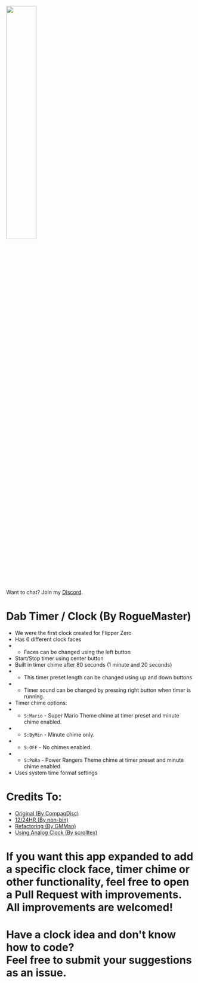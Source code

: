 <a href='https://www.patreon.com/RogueMaster/membership'><img src="https://rogue-master.net/img/rmlogo.png" width="40%"></a><br>
Want to chat? Join my <a href='https://discord.gg/gF2bBUzAFe' target="_blank">Discord</a>.

# Dab Timer / Clock (By RogueMaster)
- We were the first clock created for Flipper Zero
- Has 6 different clock faces
- - Faces can be changed using the left button
- Start/Stop timer using center button
- Built in timer chime after 80 seconds (1 minute and 20 seconds)
- - This timer preset length can be changed using up and down buttons
- - Timer sound can be changed by pressing right button when timer is running.
- Timer chime options:
- - `S:Mario` - Super Mario Theme chime at timer preset and minute chime enabled.
- - `S:ByMin` - Minute chime only.
- - `S:OFF` - No chimes enabled.
- - `S:PoRa` - Power Rangers Theme chime at timer preset and minute chime enabled.
- Uses system time format settings

# Credits To:
- [Original (By CompaqDisc)](https://gist.github.com/CompaqDisc/4e329c501bd03c1e801849b81f48ea61)
- [12/24HR (By non-bin)](https://github.com/RogueMaster/flipperzero-firmware-wPlugins/pull/254)
- [Refactoring (By GMMan)](https://github.com/RogueMaster/flipperzero-firmware-wPlugins/pull/256)
- [Using Analog Clock (By scrolltex)](https://github.com/scrolltex/flipper_analog_clock)


# If you want this app expanded to add a specific clock face, timer chime or other functionality, feel free to open a Pull Request with improvements. <br>All improvements are welcomed!

# Have a clock idea and don't know how to code?<br>Feel free to submit your suggestions as an issue.
